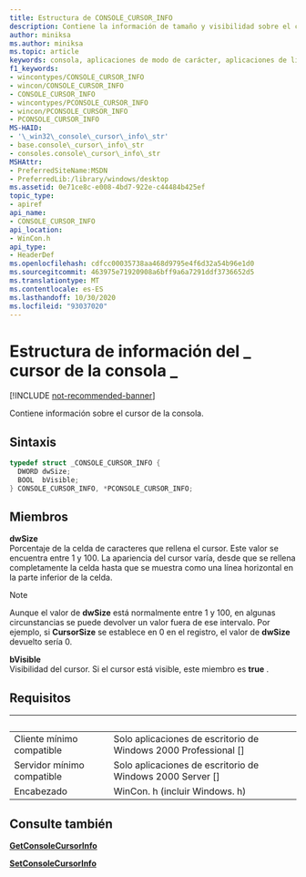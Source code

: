 ```yaml
---
title: Estructura de CONSOLE_CURSOR_INFO
description: Contiene la información de tamaño y visibilidad sobre el cursor de la consola.
author: miniksa
ms.author: miniksa
ms.topic: article
keywords: consola, aplicaciones de modo de carácter, aplicaciones de línea de comandos, aplicaciones de terminal, API de consola
f1_keywords:
- wincontypes/CONSOLE_CURSOR_INFO
- wincon/CONSOLE_CURSOR_INFO
- CONSOLE_CURSOR_INFO
- wincontypes/PCONSOLE_CURSOR_INFO
- wincon/PCONSOLE_CURSOR_INFO
- PCONSOLE_CURSOR_INFO
MS-HAID:
- '\_win32\_console\_cursor\_info\_str'
- base.console\_cursor\_info\_str
- consoles.console\_cursor\_info\_str
MSHAttr:
- PreferredSiteName:MSDN
- PreferredLib:/library/windows/desktop
ms.assetid: 0e71ce8c-e008-4bd7-922e-c44484b425ef
topic_type:
- apiref
api_name:
- CONSOLE_CURSOR_INFO
api_location:
- WinCon.h
api_type:
- HeaderDef
ms.openlocfilehash: cdfcc00035738aa468d9795e4f6d32a54b96e1d0
ms.sourcegitcommit: 463975e71920908a6bff9a6a7291ddf3736652d5
ms.translationtype: MT
ms.contentlocale: es-ES
ms.lasthandoff: 10/30/2020
ms.locfileid: "93037020"
---
```

# <a name="console_cursor_info-structure"></a>Estructura de información del \_ cursor de la consola \_

[!INCLUDE [not-recommended-banner](./includes/not-recommended-banner.md)]

Contiene información sobre el cursor de la consola.

## <a name="syntax"></a>Sintaxis

```C
typedef struct _CONSOLE_CURSOR_INFO {
  DWORD dwSize;
  BOOL  bVisible;
} CONSOLE_CURSOR_INFO, *PCONSOLE_CURSOR_INFO;
```

## <a name="members"></a>Miembros

**dwSize**  
Porcentaje de la celda de caracteres que rellena el cursor. Este valor se encuentra entre 1 y 100. La apariencia del cursor varía, desde que se rellena completamente la celda hasta que se muestra como una línea horizontal en la parte inferior de la celda.

> [!NOTE]
>Aunque el valor de **dwSize** está normalmente entre 1 y 100, en algunas circunstancias se puede devolver un valor fuera de ese intervalo. Por ejemplo, si **CursorSize** se establece en 0 en el registro, el valor de **dwSize** devuelto sería 0.

 **bVisible**  
Visibilidad del cursor. Si el cursor está visible, este miembro es **true** .

## <a name="requirements"></a>Requisitos

| &nbsp; | &nbsp; |
|-|-|
| Cliente mínimo compatible | Solo aplicaciones de escritorio de Windows 2000 Professional \[\] |
| Servidor mínimo compatible | Solo aplicaciones de escritorio de Windows 2000 Server \[\] |
| Encabezado | WinCon. h (incluir Windows. h) |

## <a name="see-also"></a>Consulte también

[**GetConsoleCursorInfo**](getconsolecursorinfo.md)

[**SetConsoleCursorInfo**](setconsolecursorinfo.md)
